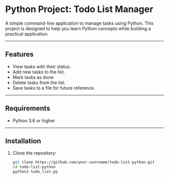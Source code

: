 # Python Project: Todo List Manager

A simple command-line application to manage tasks using Python. This project is designed to help you learn Python concepts while building a practical application.

---

## Features

- View tasks with their status.
- Add new tasks to the list.
- Mark tasks as done.
- Delete tasks from the list.
- Save tasks to a file for future reference.

---

## Requirements

- Python 3.6 or higher

---

## Installation

1. Clone the repository:
   ```bash
   git clone https://github.com/your-username/todo-list-python.git
   cd todo-list-python
   python3 todo_list.py
